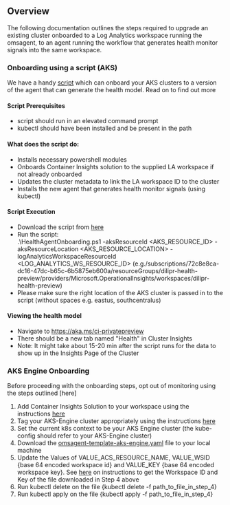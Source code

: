 ## Overview
The following documentation outlines the steps required to upgrade an existing cluster onboarded to a Log Analytics workspace running the omsagent, to an agent running the workflow that generates health monitor signals into the same workspace.

### Onboarding using a script (AKS)
We have a handy [script](https://github.com/Microsoft/OMS-docker/blob/dilipr/kubeHealth/health/HealthAgentOnboarding.ps1) which can onboard your AKS clusters to a version of the agent that can generate the health model. Read on to find out more

#### Script Prerequisites
* script should run in an elevated command prompt
* kubectl should have been installed and be present in the path

#### What does the script do:
* Installs necessary powershell modules
* Onboards Container Insights solution to the supplied LA workspace if not already onboarded
* Updates the cluster metadata to link the LA workspace ID to the cluster
* Installs the new agent that generates health monitor signals (using kubectl)

#### Script Execution
* Download the script from [here](https://github.com/Microsoft/OMS-docker/blob/dilipr/kubeHealth/health/HealthAgentOnboarding.ps1)
* Run the script:  
 .\HealthAgentOnboarding.ps1 -aksResourceId <AKS_RESOURCE_ID> -aksResourceLocation <AKS_RESOURCE_LOCATION>
 -logAnalyticsWorkspaceResourceId <LOG_ANALYTICS_WS_RESOURCE_ID> (e.g./subscriptions/72c8e8ca-dc16-47dc-b65c-6b5875eb600a/resourceGroups/dilipr-health-preview/providers/Microsoft.OperationalInsights/workspaces/dilipr-health-preview)
 * Please make sure the right location of the AKS cluster is passed in to the script (without spaces e.g. eastus, southcentralus)

#### Viewing the health model
* Navigate to <https://aka.ms/ci-privatepreview>
* There should be a new tab named "Health" in Cluster Insights 
* Note: It might take about 15-20 min after the script runs for the data to show up in the Insights Page of the Cluster


### AKS Engine Onboarding
Before proceeding with the onboarding steps, opt out of monitoring using the steps outlined [here]

1. Add Container Insights Solution to your workspace using the instructions [here](http://aka.ms/coinhelmdoc)
2. Tag your AKS-Engine cluster appropriately using the instructions [here](http://aka.ms/coin-acs-tag-doc)
3. Set the current k8s context to be your AKS Engine cluster (the kube-config should refer to your AKS-Engine cluster)
4. Download the [omsagent-template-aks-engine.yaml](https://github.com/microsoft/OMS-docker/blob/dilipr/kubeHealth/health/omsagent-template-aks-engine.yaml) file to your local machine
5. Update the Values of VALUE_ACS_RESOURCE_NAME, VALUE_WSID {base 64 encoded workspace id} and VALUE_KEY {base 64 encoded workspace key}. See [here](https://github.com/Azure/aks-engine/blob/master/examples/addons/container-monitoring/README.md) on instructions to get the Workspace ID and Key of the file downloaded in Step 4 above
6. Run kubectl delete on the file {kubectl delete -f path_to_file_in_step_4}
7. Run kubectl apply on the file {kubectl apply -f path_to_file_in_step_4}


